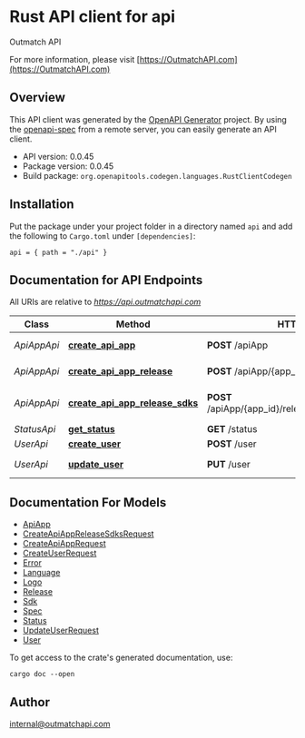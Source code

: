 # Rust API client for api

Outmatch API

For more information, please visit [https://OutmatchAPI.com](https://OutmatchAPI.com)

## Overview

This API client was generated by the [OpenAPI Generator](https://openapi-generator.tech) project.  By using the [openapi-spec](https://openapis.org) from a remote server, you can easily generate an API client.

- API version: 0.0.45
- Package version: 0.0.45
- Build package: `org.openapitools.codegen.languages.RustClientCodegen`

## Installation

Put the package under your project folder in a directory named `api` and add the following to `Cargo.toml` under `[dependencies]`:

```
api = { path = "./api" }
```

## Documentation for API Endpoints

All URIs are relative to *https://api.outmatchapi.com*

Class | Method | HTTP request | Description
------------ | ------------- | ------------- | -------------
*ApiAppApi* | [**create_api_app**](docs/ApiAppApi.md#create_api_app) | **POST** /apiApp | Create api app
*ApiAppApi* | [**create_api_app_release**](docs/ApiAppApi.md#create_api_app_release) | **POST** /apiApp/{app_id}/release | Create api app release
*ApiAppApi* | [**create_api_app_release_sdks**](docs/ApiAppApi.md#create_api_app_release_sdks) | **POST** /apiApp/{app_id}/release/{release_version}/sdk | Generate sdks for a relase
*StatusApi* | [**get_status**](docs/StatusApi.md#get_status) | **GET** /status | 
*UserApi* | [**create_user**](docs/UserApi.md#create_user) | **POST** /user | Create user
*UserApi* | [**update_user**](docs/UserApi.md#update_user) | **PUT** /user | Update user


## Documentation For Models

 - [ApiApp](docs/ApiApp.md)
 - [CreateApiAppReleaseSdksRequest](docs/CreateApiAppReleaseSdksRequest.md)
 - [CreateApiAppRequest](docs/CreateApiAppRequest.md)
 - [CreateUserRequest](docs/CreateUserRequest.md)
 - [Error](docs/Error.md)
 - [Language](docs/Language.md)
 - [Logo](docs/Logo.md)
 - [Release](docs/Release.md)
 - [Sdk](docs/Sdk.md)
 - [Spec](docs/Spec.md)
 - [Status](docs/Status.md)
 - [UpdateUserRequest](docs/UpdateUserRequest.md)
 - [User](docs/User.md)


To get access to the crate's generated documentation, use:

```
cargo doc --open
```

## Author

internal@outmatchapi.com

